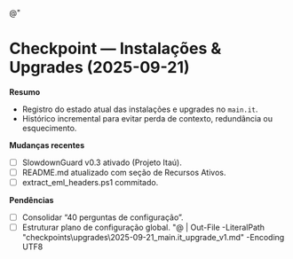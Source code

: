 @"
# Checkpoint — Instalações & Upgrades (2025-09-21)

**Resumo**
- Registro do estado atual das instalações e upgrades no `main.it`.
- Histórico incremental para evitar perda de contexto, redundância ou esquecimento.

**Mudanças recentes**
- [ ] SlowdownGuard v0.3 ativado (Projeto Itaú).
- [ ] README.md atualizado com seção de Recursos Ativos.
- [ ] extract_eml_headers.ps1 commitado.

**Pendências**
- [ ] Consolidar “40 perguntas de configuração”.
- [ ] Estruturar plano de configuração global.
"@ | Out-File -LiteralPath "checkpoints\upgrades\2025-09-21_main.it_upgrade_v1.md" -Encoding UTF8
